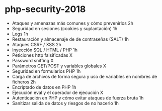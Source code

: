 # php-security-2018

- Ataques y amenazas más comunes y cómo prevenirlos 2h
- Seguridad en sesiones (cookies y suplantación) 1h
- Logs 1h
- Restauración y almacenaje de de contraseñas (SALT) 1h
- Ataques CSRF / XSS 2h
- Inyección SQL / HTML / PHP 1h
- Peticiones http falsificadas X
- Password sniffing X
- Parámetros GET/POST y variables globales X
- Seguridad en formularios PHP 1h
- Carga de archivos de forma segura y uso de variables en nombres de ficheros 2h
- Encriptado de datos en PHP 1h
- Ejecución eval y el operador de ejecución X
- Autenticación en PHP y cómo evitar ataques de fuerza bruta 1h
- Sanitizar salida de datos y riesgos de no hacerlo 1h
